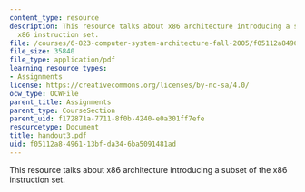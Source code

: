 ```yaml
---
content_type: resource
description: This resource talks about x86 architecture introducing a subset of the
  x86 instruction set.
file: /courses/6-823-computer-system-architecture-fall-2005/f05112a8496113bfda346ba5091481ad_handout3.pdf
file_size: 35840
file_type: application/pdf
learning_resource_types:
- Assignments
license: https://creativecommons.org/licenses/by-nc-sa/4.0/
ocw_type: OCWFile
parent_title: Assignments
parent_type: CourseSection
parent_uid: f172871a-7711-8f0b-4240-e0a301ff7efe
resourcetype: Document
title: handout3.pdf
uid: f05112a8-4961-13bf-da34-6ba5091481ad
---
```

This resource talks about x86 architecture introducing a subset of the x86 instruction set.